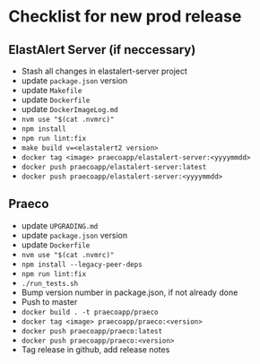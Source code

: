 # Checklist for new prod release

## ElastAlert Server (if neccessary)

- Stash all changes in elastalert-server project
- update `package.json` version
- update `Makefile`
- update `Dockerfile`
- update `DockerImageLog.md`
- `nvm use "$(cat .nvmrc)"`
- `npm install`
- `npm run lint:fix`
- `make build v=<elastalert2 version>`
- `docker tag <image> praecoapp/elastalert-server:<yyyymmdd>`
- `docker push praecoapp/elastalert-server:latest`
- `docker push praecoapp/elastalert-server:<yyyymmdd>`

## Praeco

- update `UPGRADING.md`
- update `package.json` version
- update `Dockerfile`
- `nvm use "$(cat .nvmrc)"`
- `npm install --legacy-peer-deps`
- `npm run lint:fix`
- `./run_tests.sh`
- Bump version number in package.json, if not already done
- Push to master
- `docker build . -t praecoapp/praeco`
- `docker tag <image> praecoapp/praeco:<version>`
- `docker push praecoapp/praeco:latest`
- `docker push praecoapp/praeco:<version>`
- Tag release in github, add release notes
